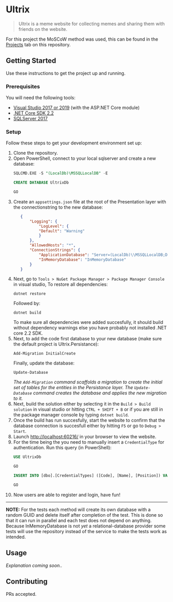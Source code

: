 # Ultrix
> Ultrix is a meme website for collecting memes and sharing them with friends on the website.

For this project the MoSCoW method was used, this can be found in the [Projects](https://github.com/metalglove/Ultrix/projects) tab on this repository.

## Getting Started
Use these instructions to get the project up and running.

### Prerequisites
You will need the following tools:

* [Visual Studio 2017 or 2019](https://www.visualstudio.com/downloads/) (with the ASP.NET Core module)
* [.NET Core SDK 2.2](https://www.microsoft.com/net/download/dotnet-core/2.2)
* [SQLServer 2017](https://www.microsoft.com/nl-nl/sql-server/sql-server-downloads)

### Setup
Follow these steps to get your development environment set up:

  1. Clone the repository.
  2. Open PowerShell, connect to your local sqlserver and create a new database:
     ```sql
     SQLCMD.EXE -S "(LocalDb)\MSSQLLocalDB" -E

     CREATE DATABASE UltrixDb

     GO
     ```
  3. Create an `appsettings.json` file at the root of the Presentation layer with the connectionstring to the new database:
     ```json
        {
            "Logging": {
                "LogLevel": {
                "Default": "Warning"
                }
            },
            "AllowedHosts": "*",
            "ConnectionStrings": {
                "ApplicationDatabase": "Server=(LocalDb)\\MSSQLLocalDB;Database=UltrixDb;",
                "InMemoryDatabase": "InMemoryDatabase"
            }
        }
     ```
  4. Next, go to `Tools > NuGet Package Manager > Package Manager Console` in visual studio, To restore all dependencies:
     ```
     dotnet restore
     ```
     Followed by:
     ```
     dotnet build
     ```
     To make sure all dependencies were added succesfully, it should build without dependency warnings else you have probably not installed .NET core 2.2 SDK.
  5. Next, to add the code first database to your new database (make sure the default project is Ultrix.Persistance):
     ```
     Add-Migration InitialCreate
     ```
     Finally, update the database:
     ```
     Update-Database
     ```
     *The `Add-Migration` command scaffolds a migration to create the initial set of tables for the entities in the Persistance layer. The `Update-Database` command creates the database and applies the new migration to it.*
  6. Next, build the solution either by selecting it in the `Build > Build solution` in visual studio or hitting `CTRL + SHIFT + B` or if you are still in the package manager console by typing `dotnet build`.
  7. Once the build has run succesfully, start the website to confirm that the database connection is succesfull either by hitting `F5` or go to `Debug > Start`.
  8. Launch [http://localhost:60216/](http://localhost:60216/) in your browser to view the website.
  9. For the time being the you need to manually insert a `CredentialType` for authentication. Run this query (in PowerShell):
     ```sql
     USE UltrixDb

     GO

     INSERT INTO [dbo].[CredentialTypes] ([Code], [Name], [Position]) VALUES ('Email', 'Email', 1)

     GO
     ```
  10. Now users are able to register and login, have fun!

---

**NOTE:** For the tests each method will create its own database with a random GUID and delete itself after completion of the test. This is done so that it can run in parallel and each test does not depend on anything. Because InMemoryDatabase is not *yet* a relational-database provider some tests will use the repository instead of the service to make the tests work as intended.

## Usage
*Explanation coming soon..*

## Contributing
PRs accepted.
